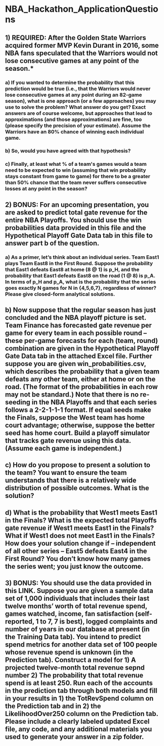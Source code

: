 # NBA_Hackathon_ApplicationQuestions


## 1) REQUIRED: After the Golden State Warriors acquired former MVP Kevin Durant in 2016, some NBA fans speculated that the Warriors would not lose consecutive games at any point of the season.*

### a) If you wanted to determine the probability that this prediction would be true (i.e., that the Warriors would never lose consecutive games at any point during an 82-game season), what is one approach (or a few approaches) you may use to solve the problem? What answer do you get? Exact answers are of course welcome, but approaches that lead to approximations (and those approximations) are fine, too (please specify the precision of your estimate). Assume the Warriors have an 80% chance of winning each individual game.

### b) So, would you have agreed with that hypothesis?

### c) Finally, at least what % of a team's games would a team need to be expected to win (assuming that win probability stays constant from game to game) for there to be a greater than 50% chance that the team never suffers consecutive losses at any point in the season?


## 2) BONUS: For an upcoming presentation, you are asked to predict total gate revenue for the entire NBA Playoffs. You should use the win probabilities data provided in this file and the Hypothetical Playoff Gate Data tab in this file to answer part b of the question.


### a) As a primer, let’s think about an individual series. Team East1 plays Team East8 in the First Round. Suppose the probability that East1 defeats East8 at home (8 @ 1) is p_H, and the probability that East1 defeats East8 on the road (1 @ 8) is p_A. In terms of p_H and p_A, what is the probability that the series goes exactly N games for N in {4,5,6,7}, regardless of winner? Please give closed-form analytical solutions.

## b) Now suppose that the regular season has just concluded and the NBA playoff picture is set. Team Finance has forecasted gate revenue per game for every team in each possible round – these per-game forecasts for each (team, round) combination are given in the Hypothetical Playoff Gate Data tab in the attached Excel file. Further suppose you are given win_probabilities.csv, which describes the probability that a given team defeats any other team, either at home or on the road. (The format of the probabilities in each row may not be standard.) Note that there is no re-seeding in the NBA Playoffs and that each series follows a 2-2-1-1-1 format. If equal seeds make the Finals, suppose the West team has home court advantage; otherwise, suppose the better seed has home court. Build a playoff simulator that tracks gate revenue using this data. (Assume each game is independent.) 

## c) How do you propose to present a solution to the team? You want to ensure the team understands that there is a relatively wide distribution of possible outcomes. What is the solution?

## d) What is the probability that West1 meets East1 in the Finals? What is the expected total Playoffs gate revenue if West1 meets East1 in the Finals? What if West1 does not meet East1 in the Finals? How does your solution change if – independent of all other series – East5 defeats East4 in the First Round? You don’t know how many games the series went; you just know the outcome.

## 3) BONUS: You should use the data provided in this LINK. Suppose you are given a sample data set of 1,000 individuals that includes their last twelve months’ worth of total revenue spend, games watched, income, fan satisfaction (self-reported, 1 to 7, 7 is best), logged complaints and number of years in our database at present (in the Training Data tab). You intend to predict spend metrics for another data set of 100 people whose revenue spend is unknown (in the Prediction tab). Construct a model for 1) A projected twelve-month total revenue sepnd number 2) The probability that total revenue spend is at least 250. Run each of the accounts in the prediction tab through both models and fill in your results in 1) the TotRevSpend column on the Prediction tab and in 2) the LikelihoodOver250 column on the Prediction tab. Please include a clearly labeled updated Excel file, any code, and any additional materials you used to generate your answer in a zip folder.


